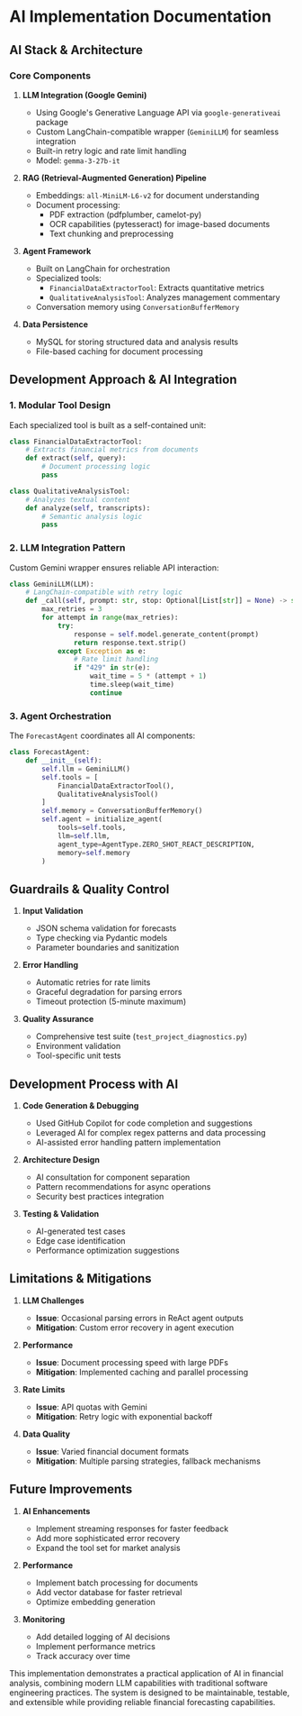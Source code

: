 # AI Implementation Documentation

## AI Stack & Architecture

### Core Components

1. **LLM Integration (Google Gemini)**
   - Using Google's Generative Language API via `google-generativeai` package
   - Custom LangChain-compatible wrapper (`GeminiLLM`) for seamless integration
   - Built-in retry logic and rate limit handling
   - Model: `gemma-3-27b-it`

2. **RAG (Retrieval-Augmented Generation) Pipeline**
   - Embeddings: `all-MiniLM-L6-v2` for document understanding
   - Document processing:
     - PDF extraction (pdfplumber, camelot-py)
     - OCR capabilities (pytesseract) for image-based documents
     - Text chunking and preprocessing

3. **Agent Framework**
   - Built on LangChain for orchestration
   - Specialized tools:
     - `FinancialDataExtractorTool`: Extracts quantitative metrics
     - `QualitativeAnalysisTool`: Analyzes management commentary
   - Conversation memory using `ConversationBufferMemory`

4. **Data Persistence**
   - MySQL for storing structured data and analysis results
   - File-based caching for document processing

## Development Approach & AI Integration

### 1. Modular Tool Design

Each specialized tool is built as a self-contained unit:

```python
class FinancialDataExtractorTool:
    # Extracts financial metrics from documents
    def extract(self, query):
        # Document processing logic
        pass

class QualitativeAnalysisTool:
    # Analyzes textual content
    def analyze(self, transcripts):
        # Semantic analysis logic
        pass
```

### 2. LLM Integration Pattern

Custom Gemini wrapper ensures reliable API interaction:

```python
class GeminiLLM(LLM):
    # LangChain-compatible with retry logic
    def _call(self, prompt: str, stop: Optional[List[str]] = None) -> str:
        max_retries = 3
        for attempt in range(max_retries):
            try:
                response = self.model.generate_content(prompt)
                return response.text.strip()
            except Exception as e:
                # Rate limit handling
                if "429" in str(e):
                    wait_time = 5 * (attempt + 1)
                    time.sleep(wait_time)
                    continue
```

### 3. Agent Orchestration

The `ForecastAgent` coordinates all AI components:

```python
class ForecastAgent:
    def __init__(self):
        self.llm = GeminiLLM()
        self.tools = [
            FinancialDataExtractorTool(),
            QualitativeAnalysisTool()
        ]
        self.memory = ConversationBufferMemory()
        self.agent = initialize_agent(
            tools=self.tools,
            llm=self.llm,
            agent_type=AgentType.ZERO_SHOT_REACT_DESCRIPTION,
            memory=self.memory
        )
```

## Guardrails & Quality Control

1. **Input Validation**
   - JSON schema validation for forecasts
   - Type checking via Pydantic models
   - Parameter boundaries and sanitization

2. **Error Handling**
   - Automatic retries for rate limits
   - Graceful degradation for parsing errors
   - Timeout protection (5-minute maximum)

3. **Quality Assurance**
   - Comprehensive test suite (`test_project_diagnostics.py`)
   - Environment validation
   - Tool-specific unit tests

## Development Process with AI

1. **Code Generation & Debugging**
   - Used GitHub Copilot for code completion and suggestions
   - Leveraged AI for complex regex patterns and data processing
   - AI-assisted error handling pattern implementation

2. **Architecture Design**
   - AI consultation for component separation
   - Pattern recommendations for async operations
   - Security best practices integration

3. **Testing & Validation**
   - AI-generated test cases
   - Edge case identification
   - Performance optimization suggestions

## Limitations & Mitigations

1. **LLM Challenges**
   - **Issue**: Occasional parsing errors in ReAct agent outputs
   - **Mitigation**: Custom error recovery in agent execution

2. **Performance**
   - **Issue**: Document processing speed with large PDFs
   - **Mitigation**: Implemented caching and parallel processing

3. **Rate Limits**
   - **Issue**: API quotas with Gemini
   - **Mitigation**: Retry logic with exponential backoff

4. **Data Quality**
   - **Issue**: Varied financial document formats
   - **Mitigation**: Multiple parsing strategies, fallback mechanisms

## Future Improvements

1. **AI Enhancements**
   - Implement streaming responses for faster feedback
   - Add more sophisticated error recovery
   - Expand the tool set for market analysis

2. **Performance**
   - Implement batch processing for documents
   - Add vector database for faster retrieval
   - Optimize embedding generation

3. **Monitoring**
   - Add detailed logging of AI decisions
   - Implement performance metrics
   - Track accuracy over time

This implementation demonstrates a practical application of AI in financial analysis, combining modern LLM capabilities with traditional software engineering practices. The system is designed to be maintainable, testable, and extensible while providing reliable financial forecasting capabilities.